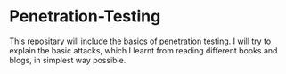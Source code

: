 # Penetration-Testing

This repositary will include the basics of penetration testing.
I will try to explain the basic attacks, which I learnt from reading different books and blogs, in simplest way possible.
